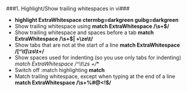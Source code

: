 ###1. Highlight/Show trailing whitespaces in vi###
   * **highlight ExtraWhitespace ctermbg=darkgreen guibg=darkgreen**
   * Show trailing whitespace using **match ExtraWhitespace /\s\+$/**
   * Show trailing whitespace and spaces before a tab **match ExtraWhitespace /\s\+$\| \+\ze\t/**
   * Show tabs that are not at the start of a line **match ExtraWhitespace /[^\t]\zs\t\+/**
   * Show spaces used for indenting (so you use only tabs for indenting) **match ExtraWhitespace /^\t*\zs \+/**
   * Switch off :match highlighting **match**
   * Match trailing whitespace, except when typing at the end of a line **match ExtraWhitespace /\s\+\%#\@<!$/**

